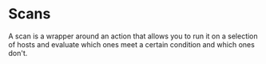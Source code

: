 # Scans

A scan is a wrapper around an action that allows you to run it on a selection of hosts and evaluate which ones meet a certain condition and which ones don't.